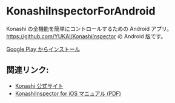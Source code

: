 # KonashiInspectorForAndroid

Konashi の全機能を簡単にコントロールするための Android アプリ。
https://github.com/YUKAI/KonashiInspector の Android 版です。

[Google Play からインストール](https://play.google.com/store/apps/details?id=com.uxxu.konashi.inspector.android)

## 関連リンク:

- [Konashi 公式サイト](http://konashi.ux-xu.com/)
- [KonashiInspector for iOS マニュアル (PDF)](https://raw.githubusercontent.com/YUKAI/KonashiInspector/master/Document/README.pdf)
